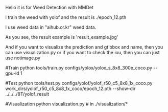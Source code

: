 Hello it is for Weed Detection with MMDet

I train the weed with yolof and the result is ./epoch_12.pth

I use weed data in "aihub.or.kr" weed data.

As you see, the result example is 'result_example.jpg'

And if you want to visualize the prediction and gt bbox and name, then you can use visualization.py 
or if you want to check the iou, then you can just use notimage.py



#Train
python tools/train.py configs/yolox/yolox_s_8x8_300e_coco.py --gpu-id 1




#Test
python tools/test.py configs/yolof/yolof_r50_c5_8x8_1x_coco.py work_dirs/yolof_r50_c5_8x8_1x_coco/epoch_12.pth --show-dir ../../../8T/yolof_result



#Visualization
python visualization.py # in ./visualization/*
